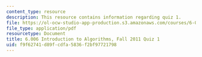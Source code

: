 ```yaml
---
content_type: resource
description: This resource contains information regarding quiz 1.
file: https://ol-ocw-studio-app-production.s3.amazonaws.com/courses/6-006-introduction-to-algorithms-fall-2011/f9f62741d89fcdfa5836f2bf97721798_MIT6_006F11_quiz1.pdf
file_type: application/pdf
resourcetype: Document
title: 6.006 Introduction to Algorithms, Fall 2011 Quiz 1
uid: f9f62741-d89f-cdfa-5836-f2bf97721798
---
```

